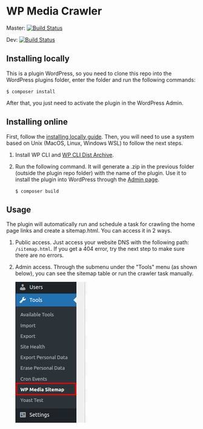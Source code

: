 # WP Media Crawler

Master: [![Build Status](https://app.travis-ci.com/Hercilio1/wp-media-crawler.svg?branch=master)](https://app.travis-ci.com/Hercilio1/wp-media-crawler)

Dev: [![Build Status](https://app.travis-ci.com/Hercilio1/wp-media-crawler.svg?branch=dev)](https://app.travis-ci.com/Hercilio1/wp-media-crawler)

## Installing locally

This is a plugin WordPress, so you need to clone this repo into the WordPress plugins folder, enter the folder and run the following commands:
```
$ composer install
```

After that, you just need to activate the plugin in the WordPress Admin.

## Installing online

First, follow the [installing locally guide](#markdown-header-installing-locally). Then, you will need to use a system based on Unix (MacOS, Linux, Windows WSL) to follow the next steps.

1. Install WP CLI and [WP CLI Dist Archive](https://developer.wordpress.org/cli/commands/dist-archive/).

2. Run the following command. It will generate a .zip in the previous folder (outside the plugin repo folder) with the name of the plugin. Use it to install the plugin into WordPress through the [Admin page](https://wordpress.org/documentation/article/manage-plugins/#upload-via-wordpress-admin).
	```
	$ composer build
	```

## Usage

The plugin will automatically run and schedule a task for crawling the home page links and create a sitemap.html. You can access it in 2 ways.

1. Public access. Just access your website DNS with the following path: `/sitemap.html`. If you get a 404 error, try the next step to make sure there are no errors.

2. Admin access. Through the submenu under the "Tools" menu (as shown below), you can see the sitemap table or run the crawler task manually.

	![Tools submenu](./doc/wp-media-crawler-submenu.png)

